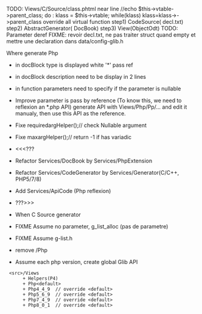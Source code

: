 

TODO: Views/C/Source/class.phtml
      near line //echo $this->vtable->parent_class;
      do : klass = $this->vtable; while(klass) klass=klass->->parent_class
      override all virtual function
      step1) CodeSource( decl.txt)
      step2) AbstractGenerator( DocBook)
      step3) View(ObjectOdt)
TODO: Parameter deref
FIXME: revoir decl.txt, ne pas traiter struct quand empty et mettre une declaration dans data/config-glib.h

Where generate Php
- in docBlock type is displayed white '*' pass ref
- in docBlock description need to be display in 2 lines
- in function parameters need to specify if the parameter is nullable
- Improve parameter is pass by reference
  (To know this, we need to reflexion an *.php API)
  generate API with Views/Php/Pp/... and edit it manualy,
  then use this API as the reference.
  
- Fixe requiredargHelper();// check Nullable argument
- Fixe maxargHelper();// return -1 if has variadic

- <<<???
- Refactor Services/DocBook by Services/PhpExtension
- Refactor Services/CodeGenerator by Services/Generator(C/C++, PHP5/7/8)
- Add Services/ApiCode (Php reflexion)
- ???>>>

- When C Source generator
- FIXME Assume no parameter, g_list_alloc (pas de parametre)
- FIXME Assume g-list.h

- remove <src>/Php

- Assume each php version, create global Glib API
```
 <src>/Views
      + Helpers(P4)
      + Php<default>
      + Php4_4_9  // override <default>
      + Php5_6_9  // override <default>
      + Php7_4_9  // override <default>
      + Php8_0_1  // override <default>
```